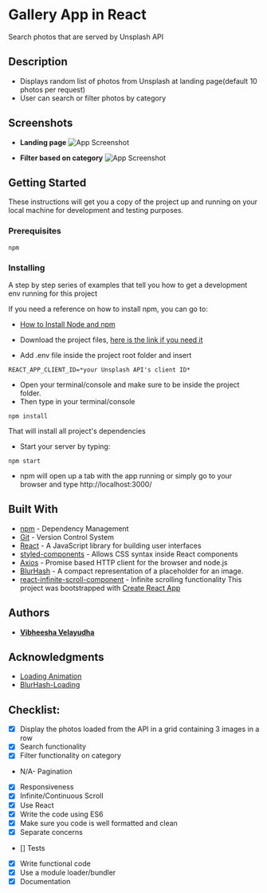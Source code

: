 # Gallery App in React

Search photos that are served by Unsplash API

## Description

* Displays random list of photos from Unsplash at landing page(default 10 photos per request)
* User can search or filter photos by category

## Screenshots
* **Landing page**
![App Screenshot](https://user-images.githubusercontent.com/20166532/163791362-e864832f-5bb4-4828-ab1c-92c961aa15c7.png)

* **Filter based on category**
![App Screenshot](https://user-images.githubusercontent.com/20166532/163791573-79b7936b-b4e8-40f3-83e0-3362f9d1dd89.png)

## Getting Started

These instructions will get you a copy of the project up and running on your local machine for development and testing purposes. 

### Prerequisites

```
npm
```

### Installing

A step by step series of examples that tell you how to get a development env running for this project

If you need a reference on how to install npm, you can go to:
* [How to Install Node and npm](http://treehouse.github.io/installation-guides/)

* Download the project files, [here is the link if you need it](https://github.com/AADHIVAASI/gallery-app)
* Add .env file inside the project root folder and insert
```
REACT_APP_CLIENT_ID=*your Unsplash API's client ID*
```
* Open your terminal/console and make sure to be inside the project folder.
* Then type in your terminal/console
```
npm install 
```
That will install all project's dependencies

* Start your server by typing:
```
npm start
```

* npm will open up a tab with the app running or simply go to your browser and type http://localhost:3000/

## Built With

* [npm](https://www.npmjs.com/) - Dependency Management
* [Git](https://git-scm.com/) - Version Control System
* [React](https://reactjs.org/) - A JavaScript library for building user interfaces
* [styled-components](https://www.npmjs.com/package/styled-components/v/4.1.3) - Allows CSS syntax inside React components
* [Axios](https://github.com/axios/axios) - Promise based HTTP client for the browser and node.js
* [BlurHash](https://blurha.sh/) - A compact representation of a placeholder for an image.
* [react-infinite-scroll-component](https://www.npmjs.com/package/react-infinite-scroll-component) - Infinite scrolling functionality
This project was bootstrapped with [Create React App](https://github.com/facebook/create-react-app)

## Authors

* [**Vibheesha Velayudha**](https://github.com/AADHIVAASI)

## Acknowledgments

* [Loading Animation](https://loading.io/css/)
* [BlurHash-Loading](https://github.com/blakewood84/react-blurhash-loading)

## Checklist:
- [x]  Display the photos loaded from the API in a grid containing 3 images in a row
- [x]  Search functionality
- [x]  Filter functionality on category
- N/A- Pagination
- [x]  Responsiveness
- [x]  Infinite/Continuous Scroll
- [x]  Use React
- [x]  Write the code using ES6
- [x]  Make sure you code is well formatted and clean
- [x]  Separate concerns
- []  Tests
- [x]  Write functional code
- [x]  Use a module loader/bundler
- [x]  Documentation
